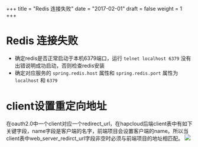 +++
title = "Redis 连接失败"
date = "2017-02-01"
draft = false
weight = 1
+++

# Redis 连接失败

- 确定redis是否正常启动于本机6379端口，运行 `telnet localhost 6379` 没有出错说明成功启动，否则检查redis安装
- 确定对应服务的 `spring.redis.host` 属性和 `spring.redis.port` 属性为 `localhost` 和 `6379`

# client设置重定向地址

在oauth2.0中一个client对应一个redirect_url，在hapcloud后端client表中有如下关键字段，name字段是客户端的名字，前端项目会设置客户端的name。所以当client表中web_server_redirct_url字段非空时必须与前端项目的地址相匹配。
![](../images/client.png)
